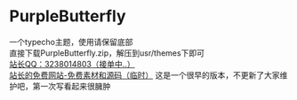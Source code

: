 # PurpleButterfly
一个typecho主题，使用请保留底部  
直接下载PurpleButterfly.zip，解压到usr/themes下即可  
[站长QQ：3238014803（接单中..）](http://tool.gljlw.com/qq/?qq=3238014903)  
[站长的免费网站-免费素材和源码（临时）](http://www.50dig.cn/)
这是一个很早的版本，不更新了大家维护吧，第一次写看起来很臃肿
